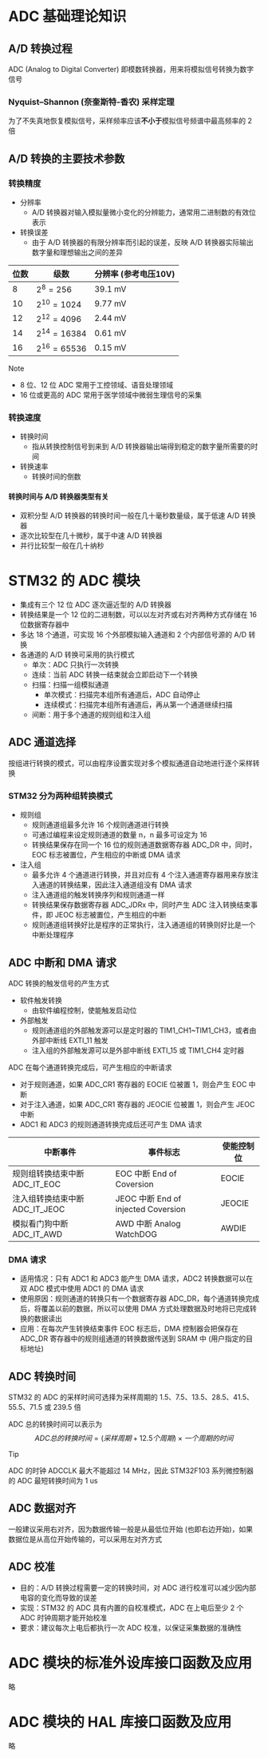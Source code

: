 # ADC 基础理论知识

## A/D 转换过程

ADC (Analog to Digital Converter) 即模数转换器，用来将模拟信号转换为数字信号

### Nyquist–Shannon (奈奎斯特-香农) 采样定理

为了不失真地恢复模拟信号，采样频率应该**不小于**模拟信号频谱中最高频率的 2 倍

## A/D 转换的主要技术参数

### 转换精度

- 分辨率
  - A/D 转换器对输入模拟量微小变化的分辨能力，通常用二进制数的有效位表示
- 转换误差
  - 由于 A/D 转换器的有限分辨率而引起的误差，反映 A/D 转换器实际输出数字量和理想输出之间的差异

| 位数 | 级数             | 分辨率 (参考电压10V) |
| ---- | ---------------- | -------------------- |
| 8    | $2^{8} = 256$    | 39.1 mV              |
| 10   | $2^{10} = 1024$  | 9.77 mV              |
| 12   | $2^{12} = 4096$  | 2.44 mV              |
| 14   | $2^{14} = 16384$ | 0.61 mV              |
| 16   | $2^{16} = 65536$ | 0.15 mV              |

> [!NOTE]
> - 8 位、12 位 ADC 常用于工控领域、语音处理领域
> - 16 位或更高的 ADC 常用于医学领域中微弱生理信号的采集

### 转换速度

- 转换时间
  - 指从转换控制信号到来到 A/D 转换器输出端得到稳定的数字量所需要的时间
- 转换速率
  - 转换时间的倒数

#### 转换时间与 A/D 转换器类型有关

- 双积分型 A/D 转换器的转换时间一般在几十毫秒数量级，属于低速 A/D 转换器
- 逐次比较型在几十微秒，属于中速 A/D 转换器
- 并行比较型一般在几十纳秒

# STM32 的 ADC 模块

- 集成有三个 12 位 ADC 逐次逼近型的 A/D 转换器
- 转换结果是一个 12 位的二进制数，可以以左对齐或右对齐两种方式存储在 16 位数据寄存器中
- 多达 18 个通道，可实现 16 个外部模拟输入通道和 2 个内部信号源的 A/D 转换
- 各通道的 A/D 转换可采用的执行模式
  - 单次：ADC 只执行一次转换
  - 连续：当前 ADC 转换一结束就会立即启动下一个转换
  - 扫描：扫描一组模拟通道
    - 单次模式：扫描完本组所有通道后，ADC 自动停止
    - 连续模式：扫描完本组所有通道后，再从第一个通道继续扫描
  - 间断：用于多个通道的规则组和注入组

## ADC 通道选择

按组进行转换的模式，可以由程序设置实现对多个模拟通道自动地进行逐个采样转换

### STM32 分为两种组转换模式

- 规则组
  - 规则通道组最多允许 16 个规则通道进行转换
  - 可通过编程来设定规则通道的数量 n，n 最多可设定为 16
  - 转换结果保存在同一个 16 位的规则通道数据寄存器 ADC_DR 中，同时，EOC 标志被置位，产生相应的中断或 DMA 请求
- 注入组
  - 最多允许 4 个通道进行转换，并且对应有 4 个注入通道寄存器用来存放注入通道的转换结果，因此注入通道组没有 DMA 请求
  - 注入通道组的触发转换序列和规则通道一样
  - 转换结果保存数据寄存器 ADC_JDRx 中，同时产生 ADC 注入转换结束事件，即 JEOC 标志被置位，产生相应的中断
  - 规则通道组转换好比是程序的正常执行，注入通道组的转换则好比是一个中断处理程序

## ADC 中断和 DMA 请求

ADC 转换的触发信号的产生方式
- 软件触发转换
  - 由软件编程控制，使能触发启动位
- 外部触发
  - 规则通道组的外部触发源可以是定时器的 TIM1_CH1~TIM1_CH3，或者由外部中断线 EXTI_11 触发
  - 注入组的外部触发源可以是外部中断线 EXTI_15 或 TIM1_CH4 定时器

ADC 在每个通道转换完成后，可产生相应的中断请求
- 对于规则通道，如果 ADC_CR1 寄存器的 EOCIE 位被置 1，则会产生 EOC 中断
- 对于注入通道，如果 ADC_CR1 寄存器的 JEOCIE 位被置 1，则会产生 JEOC 中断
- ADC1 和 ADC3 的规则通道转换完成后还可产生 DMA 请求

| 中断事件                       | 事件标志                            | 使能控制位 |
| ------------------------------ | ----------------------------------- | ---------- |
| 规则组转换结束中断 ADC_IT_EOC  | EOC 中断 End of Coversion           | EOCIE      |
| 注入组转换结束中断 ADC_IT_JEOC | JEOC 中断 End of injected Coversion | JEOCIE     |
| 模拟看门狗中断 ADC_IT_AWD      | AWD 中断 Analog WatchDOG            | AWDIE      |

### DMA 请求

- 适用情况：只有 ADC1 和 ADC3 能产生 DMA 请求，ADC2 转换数据可以在双 ADC 模式中使用 ADC1 的 DMA 请求
- 使用原因：规则通道的转换只有一个数据寄存器 ADC_DR，每个通道转换完成后，将覆盖以前的数据，所以可以使用 DMA 方式处理数据及时地将已完成转换的数据读出
- 应用：在每次产生转换结束事件 EOC 标志后，DMA 控制器会把保存在 ADC_DR 寄存器中的规则组通道的转换数据传送到 SRAM 中 (用户指定的目标地址)

## ADC 转换时间

STM32 的 ADC 的采样时间可选择为采样周期的 1.5、7.5、13.5、28.5、41.5、55.5、71.5 或 239.5 倍

ADC 总的转换时间可以表示为
$$
ADC 总的转换时间 = (采样周期 + 12.5 个周期) \times 一个周期的时间
$$

> [!TIP]
> ADC 的时钟 ADCCLK 最大不能超过 14 MHz，因此 STM32F103 系列微控制器的 ADC 最短转换时间为 1 us

## ADC 数据对齐

一般建议采用右对齐，因为数据传输一般是从最低位开始 (也即右边开始)，如果数据位是从高位开始传输的，可以采用左对齐方式

## ADC 校准

- 目的：A/D 转换过程需要一定的转换时间，对 ADC 进行校准可以减少因内部电容的变化而导致的误差
- 实现：STM32 的 ADC 具有内置的自校准模式，ADC 在上电后至少 2 个 ADC 时钟周期才能开始校准
- 要求：建议每次上电后都执行一次 ADC 校准，以保证采集数据的准确性

# ADC 模块的标准外设库接口函数及应用

略

# ADC 模块的 HAL 库接口函数及应用

略
